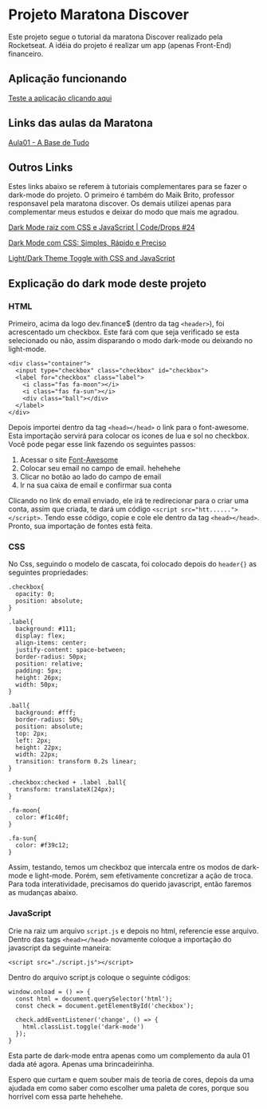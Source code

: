 # Projeto Maratona Discover

Este projeto segue o tutorial da maratona Discover realizado pela Rocketseat. A idéia do projeto é realizar um app (apenas Front-End) financeiro.

## Aplicação funcionando
[Teste a aplicação clicando aqui](https://andrepereira11.github.io/maratonaDiscover/)

## Links das aulas da Maratona

[Aula01 - A Base de Tudo](https://youtu.be/NlDr6JX3VvA)

## Outros Links

Estes links abaixo se referem à tutoriais complementares para se fazer o dark-mode do projeto. O primeiro é também do Maik Brito, professor responsavel pela maratona discover. Os demais utilizei apenas para complementar meus estudos e deixar do modo que mais me agradou.

[Dark Mode raiz com CSS e JavaScript | Code/Drops #24](https://youtu.be/BvhYm0BOLvA)

[Dark Mode com CSS: Simples, Rápido e Preciso](https://youtu.be/rnkdLX6mOD4)

[Light/Dark Theme Toggle with CSS and JavaScript](https://youtu.be/xodD0nw2veQ)

## Explicação do dark mode deste projeto

### HTML

Primeiro, acima da logo dev.finance$ (dentro da tag `<header>`), foi acrescentado um checkbox. Este fará com que seja verificado se esta selecionado ou não, assim disparando o modo dark-mode ou deixando no light-mode.

```
<div class="container">
  <input type="checkbox" class="checkbox" id="checkbox">
  <label for="checkbox" class="label">
    <i class="fas fa-moon"></i>
    <i class="fas fa-sun"></i>
    <div class="ball"></div>
  </label>
</div>
```

Depois importei dentro da tag `<head></head>` o link para o font-awesome. Esta importação servirá para colocar os icones de lua e sol no checkbox.
Você pode pegar esse link fazendo os seguintes passos:

1. Acessar o site [Font-Awesome](https://fontawesome.com/start/)
2. Colocar seu email no campo de email. hehehehe
3. Clicar no botão ao lado do campo de email
4. Ir na sua caixa de email e confirmar sua conta

Clicando no link do email enviado, ele irá te redirecionar para o criar uma conta, assim que criada, te dará um código `<script src="htt......"></script>`. Tendo esse código, copie e cole ele dentro da tag `<head></head>`. Pronto, sua importação de fontes está feita.


### CSS

No Css, seguindo o modelo de cascata, foi colocado depois do `header{}` as seguintes propriedades:

```
.checkbox{
  opacity: 0;
  position: absolute;
}

.label{
  background: #111;
  display: flex;
  align-items: center;
  justify-content: space-between;
  border-radius: 50px;
  position: relative;
  padding: 5px;
  height: 26px;
  width: 50px;
}

.ball{
  background: #fff;
  border-radius: 50%;
  position: absolute;
  top: 2px;
  left: 2px;
  height: 22px;
  width: 22px;
  transition: transform 0.2s linear;
}

.checkbox:checked + .label .ball{
  transform: translateX(24px);
}

.fa-moon{
  color: #f1c40f;
}

.fa-sun{
  color: #f39c12;
}
```

Assim, testando, temos um checkboz que intercala entre os modos de dark-mode e light-mode. Porém, sem efetivamente concretizar a ação de troca.
Para toda interatividade, precisamos do querido javascript, então faremos as mudanças abaixo.

### JavaScript

Crie na raiz um arquivo `script.js` e depois no html, referencie esse arquivo.
Dentro das tags `<head></head>` novamente coloque a importação do javascript da seguinte maneira:

```
<script src="./script.js"></script>
```

Dentro do arquivo script.js coloque o seguinte códigos:

```
window.onload = () => {
  const html = document.querySelector('html');
  const check = document.getElementById('checkbox');

  check.addEventListener('change', () => {
    html.classList.toggle('dark-mode')
  });
}
```

Esta parte de dark-mode entra apenas como um complemento da aula 01 dada até agora. Apenas uma brincadeirinha.

Espero que curtam e quem souber mais de teoria de cores, depois da uma ajudada em como saber como escolher uma paleta de cores, porque sou horrivel com essa parte hehehehe.